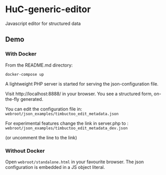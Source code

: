 # HuC-generic-editor

Javascript editor for structured data

## Demo

### With Docker

From the README.md directory:

 ```docker-compose up```

A lightweight PHP server is started for serving the json-configuration file.

Visit http://localhost:8888/  in your browser. 
You see a structured form, on-the-fly generated.

You can edit the configuration file in:
```webroot/json_examples/timbuctoo_edit_metadata.json``` 

For experimental features change the link in server.php to :
```webroot/json_examples/timbuctoo_edit_metadata_dev.json``` 

(or uncomment the line to the link)

### Without Docker

Open  ```webroot/standalone.html``` in your favourite browser.
The json configuration is embedded in a JS object literal.


